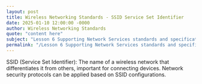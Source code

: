 ```yaml
---
layout: post
title: Wireless Networking Standards - SSID Service Set Identifier
date: 2025-01-10 12:00:00 -0000
author: Wireless Networking Standards
quote: "content here"
subject: "Lesson 6 Supporting Network Services standards and specifications"
permalink: "/Lesson 6 Supporting Network Services standards and specifications/Wireless Networking Standards/Wireless Networking Standards - SSID Service Set Identifier"
---
```


SSID (Service Set Identifier): The name of a wireless network that differentiates it from others, important for connecting devices. Network security protocols can be applied based on SSID configurations.
